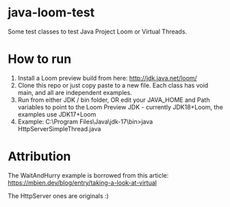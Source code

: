 # java-loom-test
Some test classes to test Java Project Loom or Virtual Threads. 

# How to run

1. Install a Loom preview build from here: http://jdk.java.net/loom/
2. Clone this repo or just copy paste to a new file. Each class has void main, and all are independent examples.
3. Run from either JDK / bin folder, OR edit your JAVA_HOME and Path variables to point to the Loom Preview JDK - currently JDK18+Loom, the examples use JDK17+Loom
4. Example: C:\Program Files\Java\jdk-17\bin>java HttpServerSimpleThread.java

# Attribution
The WaitAndHurry example is borrowed from this article: https://mbien.dev/blog/entry/taking-a-look-at-virtual

The HttpServer ones are originals :)
